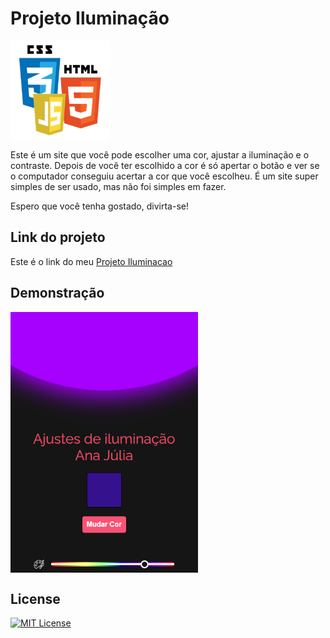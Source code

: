 # Projeto Iluminação

<img src="imagens/html-css-js.png" alt="Logo" align="center" width="160">

Este é um site que você pode escolher uma cor, ajustar a iluminação e o contraste. Depois de você ter escolhido a cor é só apertar o botão e ver se o computador conseguiu acertar a cor que você escolheu. É um site super simples de ser usado, mas não foi simples em fazer. 

Espero que você tenha gostado, divirta-se!

## Link do projeto

Este é o link do meu <a href= "https://anajulialeite.github.io/Projeto-Iluminacao//">Projeto Iluminacao</a>

## Demonstração

<img src="imagens/Captura de tela 2025-10-08 023537.png" alt="Iluminação" align="center" width="300">

## License

[![MIT License](https://img.shields.io/badge/License-MIT-%231C003F.svg)](./LICENSE)
